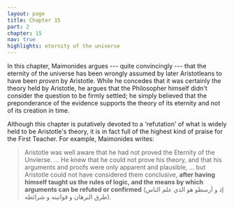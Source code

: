```yaml
---
layout: page
title: Chapter 15
part: 2
chapter: 15
nav: true
highlights: eternity of the universe
---
```


In this chapter, Maimonides argues --- quite convincingly --- that the eternity of the universe has been wrongly assumed by later Aristotleans to have been _proven_ by Aristotle. While he concedes that it was certainly the theory held by Aristotle, he argues that the Philosopher himself didn't consider the question to be firmly settled; he simply believed that the preponderance of the evidence supports the theory of its eternity and not of its creation in time.

Although this chapter is putatively devoted to a 'refutation' of what is widely held to be Aristotle's theory, it is in fact full of the highest kind of praise for the First Teacher. For example, Maimonides writes:
> Aristotle was well aware that he had not proved the Eternity of the Unvierse. ... He knew that he could not prove his theory, and that his arguments and proofs were only apparent and plausible, ... but Aristotle could not have considered them conclusive, **after having himself taught us the rules of logic, and the means by which arguments can be refuted or confirmed** (إذ و أرسطو هو الذي علم الناس طرق البرهان و قوانينه و شرائطه).
